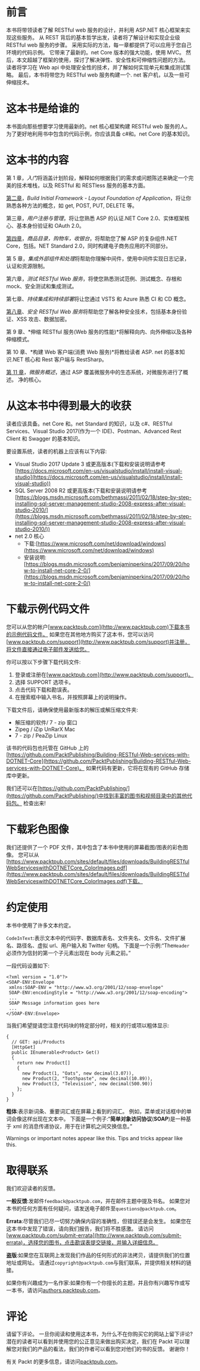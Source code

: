 # 前言

本书将带领读者了解 RESTful web 服务的设计，并利用 ASP.NET 核心框架来实现这些服务。 从 REST 背后的基本哲学出发，读者将了解设计和实现企业级 RESTful web 服务的步骤。 采用实际的方法，每一章都提供了可以应用于您自己环境的代码示例。 它带来了最新的。net Core 版本的强大功能，使用 MVC。 然后，本文超越了框架的使用，探讨了解决弹性、安全性和可伸缩性问题的方法。 读者将学习在 Web api 中处理安全性的技术，并了解如何实现单元和集成测试策略。 最后，本书将带您为 RESTful web 服务构建一个. net 客户机，以及一些可伸缩技术。

# 这本书是给谁的

本书面向那些想要学习使用最新的。net 核心框架构建 RESTful web 服务的人。 为了更好地利用书中包含的代码示例，你应该具备 c#和。net Core 的基本知识。

# 这本书的内容

第 1 章，*入门*将涵盖计划阶段，解释如何根据我们的需求或问题陈述来确定一个完美的技术堆栈，以及 RESTful 和 RESTless 服务的基本方面。

[第二章](02.html)，*Build Initial Framework - Layout Foundation of Application*，将让你熟悉各种方法的概念，如 get, POST, PUT, DELETE 等。

第三章，*用户注册与管理*，将让您熟悉 ASP 的认证.NET Core 2.0、实体框架核心、基本身份验证和 OAuth 2.0。

[第四章](04.html)，*商品目录，购物车，收银台*，将帮助您了解 ASP 的复杂组件.NET Core，包括。NET Standard 2.0，同时构建电子商务应用的不同部分。

第 5 章，*集成外部组件和处理*将帮助你理解中间件，使用中间件实现日志记录，认证和资源限制。

第六章，*测试 RESTful Web 服务*，将使您熟悉测试范例、测试概念、存根和 mock、安全测试和集成测试。

第七章、*持续集成和持续部署*将让您通过 VSTS 和 Azure 熟悉 CI 和 CD 概念。

[第八章](08.html)、*安全 RESTful Web 服务*将帮助您了解各种安全技术，包括基本身份验证、XSS 攻击、数据加密。

第 9 章、*伸缩 RESTful 服务(Web 服务的性能)*将解释向内、向外伸缩以及各种伸缩模式。

第 10 章、*构建 Web 客户端(消费 Web 服务)*将教给读者 ASP. net 的基本知识.NET 核心和 Rest 客户端与 RestSharp。

[第 11 章](11.html)，*微服务概述*，通过 ASP 覆盖微服务中的生态系统，对微服务进行了概述。 净的核心。

# 从这本书中得到最大的收获

读者应该具备。net Core 和。net Standard 的知识，以及 c#、RESTful Services、Visual Studio 2017(作为一个 IDE)、Postman、Advanced Rest Client 和 Swagger 的基本知识。

要设置系统，读者的机器上应该有以下内容:

*   Visual Studio 2017 Update 3 或更高版本(下载和安装说明请参考[https://docs.microsoft.com/en-us/visualstudio/install/install-visual-studio](https://docs.microsoft.com/en-us/visualstudio/install/install-visual-studio))
*   SQL Server 2008 R2 或更高版本(下载和安装说明请参考[https://blogs.msdn.microsoft.com/bethmassi/2011/02/18/step-by-step-installing-sql-server-management-studio-2008-express-after-visual-studio-2010/](https://blogs.msdn.microsoft.com/bethmassi/2011/02/18/step-by-step-installing-sql-server-management-studio-2008-express-after-visual-studio-2010/))
*   net 2.0 核心
    *   下载:[https://www.microsoft.com/net/download/windows](https://www.microsoft.com/net/download/windows)
    *   安装说明:[https://blogs.msdn.microsoft.com/benjaminperkins/2017/09/20/how-to-install-net-core-2-0/](https://blogs.msdn.microsoft.com/benjaminperkins/2017/09/20/how-to-install-net-core-2-0/)

# 下载示例代码文件

您可以从您的帐户[www.packtpub.com](http://www.packtpub.com)下载本书的示例代码文件。 如果您在其他地方购买了这本书，您可以访问[www.packtpub.com/support](http://www.packtpub.com/support)并注册，将文件直接通过电子邮件发送给您。

你可以按以下步骤下载代码文件:

1.  登录或注册在[www.packtpub.com](http://www.packtpub.com/support)。
2.  选择 SUPPORT 选项卡。
3.  点击代码下载和勘误表。
4.  在搜索框中输入书名，并按照屏幕上的说明操作。

下载文件后，请确保使用最新版本的解压或解压缩文件夹:

*   解压缩的软件/ 7 - zip 窗口
*   Zipeg / iZip UnRarX Mac
*   7 - zip / PeaZip Linux

该书的代码包也托管在 GitHub 上的[https://github.com/PacktPublishing/Building-RESTful-Web-services-with-DOTNET-Core](https://github.com/PacktPublishing/Building-RESTful-Web-services-with-DOTNET-Core)。 如果代码有更新，它将在现有的 GitHub 存储库中更新。

我们还可以在[https://github.com/PacktPublishing/](https://github.com/PacktPublishing/)中找到丰富的图书和视频目录中的其他代码包。 检查出来!

# 下载彩色图像

我们还提供了一个 PDF 文件，其中包含了本书中使用的屏幕截图/图表的彩色图像。 您可以从[https://www.packtpub.com/sites/default/files/downloads/BuildingRESTfulWebServiceswithDOTNETCore_ColorImages.pdf](https://www.packtpub.com/sites/default/files/downloads/BuildingRESTfulWebServiceswithDOTNETCore_ColorImages.pdf)下载。

# 约定使用

本书中使用了许多文本约定。

`CodeInText`:表示文本中的代码字、数据库表名、文件夹名、文件名、文件扩展名、路径名、虚拟 url、用户输入和 Twitter 句柄。 下面是一个示例:“The`Header`必须作为信封的第一个子元素出现在 body 元素之前。”

一段代码设置如下:

```
<?xml version = "1.0"?>
<SOAP-ENV:Envelope 
 xmlns:SOAP-ENV = "http://www.w3.org/2001/12/soap-envelope" 
 SOAP-ENV:encodingStyle = "http://www.w3.org/2001/12/soap-encoding">
 ...
 SOAP Message information goes here
 ...
</SOAP-ENV:Envelope>
```

当我们希望提请您注意代码块的特定部分时，相关的行或项以粗体显示:

```
{
  // GET: api/Products
  [HttpGet]
  public IEnumerable<Product> Get()
  {
    return new Product[]
    {
      new Product(1, "Oats", new decimal(3.07)),
      new Product(2, "Toothpaste", new decimal(10.89)),
      new Product(3, "Television", new decimal(500.90))
    };
  }
}
```

**粗体**:表示新词条、重要词汇或在屏幕上看到的词汇。 例如，菜单或对话框中的单词会像这样出现在文本中。 下面是一个例子:“**简单对象访问协议**(**SOAP**)是一种基于 xml 的消息传递协议，用于在计算机之间交换信息。”

Warnings or important notes appear like this. Tips and tricks appear like this.

# 取得联系

我们欢迎读者的反馈。

**一般反馈**:发邮件`feedback@packtpub.com`，并在邮件主题中提及书名。 如果您对本书的任何方面有任何疑问，请发送电子邮件至`questions@packtpub.com`。

**Errata**:尽管我们已尽一切努力确保内容的准确性，但错误还是会发生。 如果您在这本书中发现了错误，请向我们报告，我们将不胜感激。 请访问[www.packtpub.com/submit-errata](http://www.packtpub.com/submit-errata)，选择您的图书，点击勘误表提交链接，并输入详细信息。

**盗版**:如果您在互联网上发现我们作品的任何形式的非法拷贝，请提供我们的位置地址或网址。 请通过`copyright@packtpub.com`与我们联系，并提供相关材料的链接。

如果你有兴趣成为一名作家:如果你有一个你擅长的主题，并且你有兴趣写作或写一本书，请访问[authors.packtpub.com](http://authors.packtpub.com/)。

# 评论

请留下评论。 一旦你阅读和使用这本书，为什么不在你购买它的网站上留下评论? 潜在的读者可以看到并使用您的公正意见来做出购买决定，我们在 Packt 可以理解您对我们的产品的看法，我们的作者可以看到您对他们的书的反馈。 谢谢你！

有关 Packt 的更多信息，请访问[packtpub.com](https://www.packtpub.com/)。